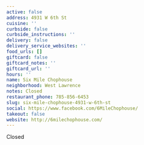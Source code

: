 ```yaml
---
active: false
address: 4931 W 6th St
cuisine: ''
curbside: false
curbside_instructions: ''
delivery: false
delivery_service_websites: ''
food_urls: []
giftcard: false
giftcard_notes: ''
giftcard_url: ''
hours: ''
name: Six Mile Chophouse
neighborhood: West Lawrence
notes: Closed
restaurant_phone: 785-856-6453
slug: six-mile-chophouse-4931-w-6th-st
social: https://www.facebook.com/6MileChophouse/
takeout: false
website: http://6milechophouse.com/
---
```


Closed